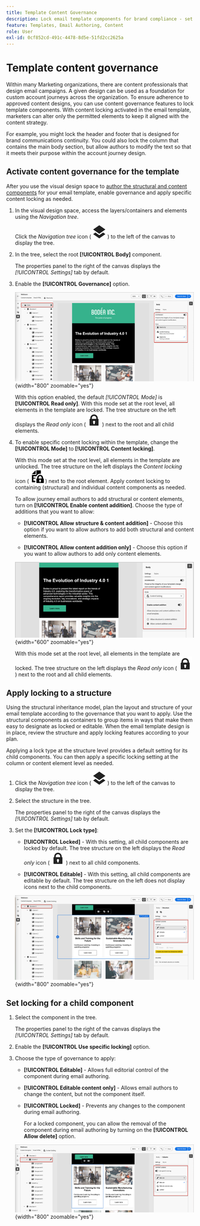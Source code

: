 ```yaml
---
title: Template Content Governance
description: Lock email template components for brand compliance - set governance modes, control content editing, and manage permissions for account journey authors in Journey Optimizer B2B Edition.
feature: Templates, Email Authoring, Content
role: User
exl-id: 0cf852cd-491c-4478-8d5e-51fd2cc2625a
---
```

# Template content governance

Within many Marketing organizations, there are content professionals that design email campaigns. A given design can be used as a foundation for custom account journeys across the organization. To ensure adherence to approved content designs, you can use content governance features to lock template components. With content locking activated in the email template, marketers can alter only the permitted elements to keep it aligned with the content strategy.

For example, you might lock the header and footer that is designed for brand communications continuity. You could also lock the column that contains the main body section, but allow authors to modify the text so that it meets their purpose within the account journey design.

## Activate content governance for the template

After you use the visual design space to [author the structural and content components](./email-template-authoring.md) for your email template, enable governance and apply specific content locking as needed. 

1. In the visual design space, access the layers/containers and elements using the _Navigation tree_. 

   Click the _Navigation tree_ icon ( ![Link icon](../assets/do-not-localize/icon-navigation-tree.svg) ) to the left of the canvas to display the tree.

1. In the tree, select the root **[!UICONTROL Body]** component.

   The properties panel to the right of the canvas displays the _[!UICONTROL Settings]_ tab by default.

1. Enable the **[!UICONTROL Governance]** option.

   ![Enable governance for an email template](./assets/governance-template-enable.png){width="800" zoomable="yes"}

   With this option enabled, the default _[!UICONTROL Mode]_ is **[!UICONTROL Read only]**. With this mode set at the root level, all elements in the template are locked. The tree structure on the left displays the _Read only_ icon ( ![Read only icon](../assets/do-not-localize/icon-tree-lock.svg) ) next to the root and all child elements.

1. To enable specific content locking within the template, change the **[!UICONTROL Mode]** to **[!UICONTROL Content locking]**.

   With this mode set at the root level, all elements in the template are unlocked. The tree structure on the left displays the _Content locking_ icon ( ![Content locking icon](../assets/do-not-localize/icon-tree-content-lock.svg) ) next to the root element. Apply content locking to containing (structural) and individual content components as needed.

   To allow journey email authors to add structural or content elements, turn on **[!UICONTROL Enable content addition]**. Choose the type of additions that you want to allow:

   * **[!UICONTROL Allow structure & content addition]** - Choose this option if you want to allow authors to add both structural and content elements.

   * **[!UICONTROL Allow content addition only]** - Choose this option if you want to allow authors to add only content elements.

   ![Enable content additions](./assets/governance-template-content-additions.png){width="600" zoomable="yes"}

   With this mode set at the root level, all elements in the template are locked. The tree structure on the left displays the _Read only_ icon ( ![Read only icon](../assets/do-not-localize/icon-tree-lock.svg) ) next to the root and all child elements.
<!-- 

   
- ![Link icon](../assets/do-not-localize/icon-navigation-tree.svg)
- ![Read only icon](../assets/do-not-localize/icon-tree-lock.svg)
- ![Content edit icon](../assets/do-not-localize/icon-tree-content-lock.svg)
- ![Content edit icon](../assets/do-not-localize/icon-tree-edit-text.svg)
- ![Edit element](../assets/do-not-localize/icon-edit.svg) -->

## Apply locking to a structure

Using the structural inheritance model, plan the layout and structure of your email template according to the governance that you want to apply. Use the structural components as containers to group items in ways that make them easy to designate as locked or editable. When the email template design is in place, review the structure and apply locking features according to your plan.

Applying a lock type at the structure level provides a default setting for its child components. You can then apply a specific locking setting at the column or content element level as needed.

1. Click the _Navigation tree_ icon ( ![Link icon](../assets/do-not-localize/icon-navigation-tree.svg) ) to the left of the canvas to display the tree.

1. Select the structure in the tree.

   The properties panel to the right of the canvas displays the _[!UICONTROL Settings]_ tab by default.

1. Set the **[!UICONTROL Lock type]**:

   * **[!UICONTROL Locked]** - With this setting, all child components are locked by default. The tree structure on the left displays the _Read only_ icon ( ![Read only icon](../assets/do-not-localize/icon-tree-lock.svg) ) next to all child components.

   * **[!UICONTROL Editable]** - With this setting, all child components are editable by default. The tree structure on the left does not display icons next to the child components.

   ![Apply content locking to a structural component](./assets/governance-template-structure-locking.png){width="800" zoomable="yes"}

## Set locking for a child component

1. Select the component in the tree.

   The properties panel to the right of the canvas displays the _[!UICONTROL Settings]_ tab by default.

1. Enable the **[!UICONTROL Use specific locking]** option.

1. Choose the type of governance to apply:

   * **[!UICONTROL Editable]** - Allows full editorial control of the component during email authoring.
   * **[!UICONTROL Editable content only]** - Allows email authors to change the content, but not the component itself.
   * **[!UICONTROL Locked]** - Prevents any changes to the component during email authoring.

      For a locked component, you can allow the removal of the component during email authoring by turning on the **[!UICONTROL Allow delete]** option.

   ![Apply content locking to a child component](./assets/governance-template-component-locking.png){width="800" zoomable="yes"}

